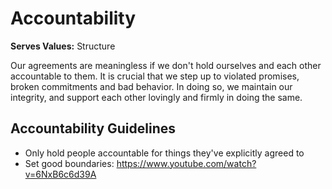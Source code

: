 # Accountability

**Serves Values:** Structure

Our agreements are meaningless if we don't hold ourselves and each other accountable to them. It is crucial that we step up to violated promises, broken commitments and bad behavior. In doing so, we maintain our integrity, and support each other lovingly and firmly in doing the same.

## Accountability Guidelines

- Only hold people accountable for things they've explicitly agreed to
- Set good boundaries: https://www.youtube.com/watch?v=6NxB6c6d39A
